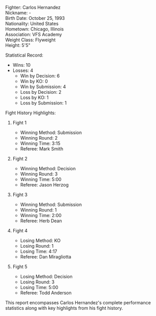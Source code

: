 Fighter: Carlos Hernandez  
Nickname: -  
Birth Date: October 25, 1993  
Nationality: United States  
Hometown: Chicago, Illinois  
Association: VFS Academy  
Weight Class: Flyweight  
Height: 5'5"  

Statistical Record:  
- Wins: 10  
- Losses: 4  
  - Win by Decision: 6  
  - Win by KO: 0  
  - Win by Submission: 4  
  - Loss by Decision: 2  
  - Loss by KO: 1  
  - Loss by Submission: 1  

Fight History Highlights:  
1. Fight 1  
   - Winning Method: Submission  
   - Winning Round: 2  
   - Winning Time: 3:15  
   - Referee: Mark Smith  

2. Fight 2  
   - Winning Method: Decision  
   - Winning Round: 3  
   - Winning Time: 5:00  
   - Referee: Jason Herzog  

3. Fight 3  
   - Winning Method: Submission  
   - Winning Round: 1  
   - Winning Time: 2:00  
   - Referee: Herb Dean  

4. Fight 4  
   - Losing Method: KO  
   - Losing Round: 1  
   - Losing Time: 4:17  
   - Referee: Dan Miragliotta  

5. Fight 5  
   - Losing Method: Decision  
   - Losing Round: 3  
   - Losing Time: 5:00  
   - Referee: Todd Anderson  

This report encompasses Carlos Hernandez's complete performance statistics along with key highlights from his fight history.